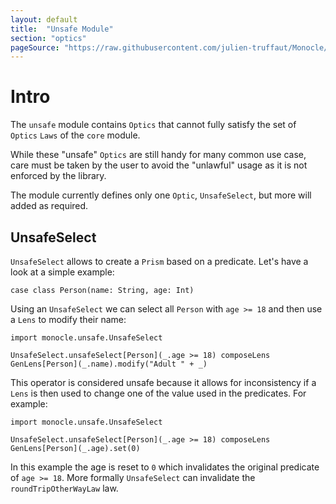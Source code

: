 ```yaml
---
layout: default
title:  "Unsafe Module"
section: "optics"
pageSource: "https://raw.githubusercontent.com/julien-truffaut/Monocle/master/docs/src/main/tut/unsafe_module.md"
---
```


# Intro

The `unsafe` module contains `Optics` that cannot fully satisfy the set of `Optics` `Laws` of the `core` module.

While these "unsafe" `Optics` are still handy for many common use case, care must be taken by the user to avoid the "unlawful" usage as it is not enforced by the library.

The module currently defines only one `Optic`, `UnsafeSelect`, but more will added as required.


## UnsafeSelect

`UnsafeSelect` allows to create a `Prism` based on a predicate. Let's have a look at a simple example:

```tut:silent
case class Person(name: String, age: Int)
```

Using an `UnsafeSelect` we can select all `Person` with `age >= 18` and then use a `Lens` to modify their name:

```tut:silent
import monocle.unsafe.UnsafeSelect

UnsafeSelect.unsafeSelect[Person](_.age >= 18) composeLens GenLens[Person](_.name).modify("Adult " + _)
```

This operator is considered unsafe because it allows for inconsistency if a `Lens` is then used to change one of the value used in the predicates. For example:

```tut:silent
import monocle.unsafe.UnsafeSelect

UnsafeSelect.unsafeSelect[Person](_.age >= 18) composeLens GenLens[Person](_.age).set(0)
```

In this example the age is reset to `0` which invalidates the original predicate of `age >= 18`. More formally `UnsafeSelect` can invalidate the `roundTripOtherWayLaw` law.



